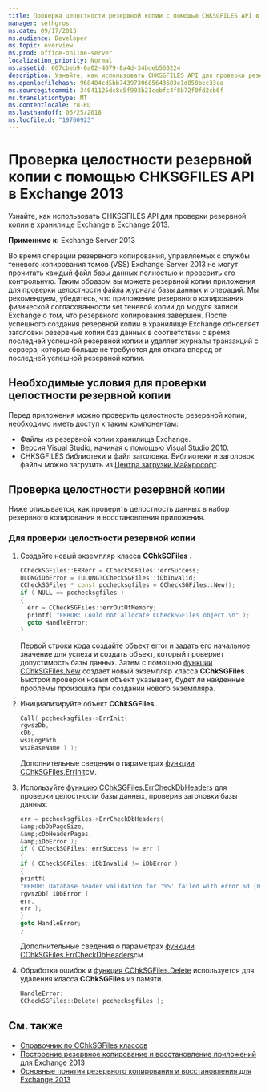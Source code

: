 ```yaml
---
title: Проверка целостности резервной копии с помощью CHKSGFILES API в Exchange 2013
manager: sethgros
ms.date: 09/17/2015
ms.audience: Developer
ms.topic: overview
ms.prod: office-online-server
localization_priority: Normal
ms.assetid: 607cbeb9-0a02-4079-8a4d-34bdeb560224
description: Узнайте, как использовать CHKSGFILES API для проверки резервной копии в хранилище Exchange в Exchange 2013.
ms.openlocfilehash: 968484cd5bb7439730685643683e1d850bec33ca
ms.sourcegitcommit: 34041125dc8c5f993b21cebfc4f8b72f0fd2cb6f
ms.translationtype: MT
ms.contentlocale: ru-RU
ms.lasthandoff: 06/25/2018
ms.locfileid: "19760923"
---
```

# <a name="validate-backup-integrity-by-using-the-chksgfiles-api-in-exchange-2013"></a>Проверка целостности резервной копии с помощью CHKSGFILES API в Exchange 2013

Узнайте, как использовать CHKSGFILES API для проверки резервной копии в хранилище Exchange в Exchange 2013.
  
**Применимо к:** Exchange Server 2013 
  
Во время операции резервного копирования, управляемых с службы теневого копирования томов (VSS) Exchange Server 2013 не могут прочитать каждый файл базы данных полностью и проверить его контрольную. Таким образом вы можете резервной копии приложения для проверки целостности файла журнала базы данных и операций. Мы рекомендуем, убедитесь, что приложение резервного копирования физической согласованности set теневой копии до модуля записи Exchange о том, что резервного копирования завершен. После успешного создания резервной копии в хранилище Exchange обновляет заголовки резервные копии баз данных в соответствии с время последней успешной резервной копии и удаляет журналы транзакций с сервера, которые больше не требуются для отката вперед от последней успешной резервной копии.
  
## <a name="prerequisites-for-validating-backup-integrity"></a>Необходимые условия для проверки целостности резервной копии

Перед приложения можно проверить целостность резервной копии, необходимо иметь доступ к таким компонентам:
  
- Файлы из резервной копии хранилища Exchange.
- Версия Visual Studio, начиная с помощью Visual Studio 2010.
- CHKSGFILES библиотеки и файл заголовка. Библиотеки и заголовок файлы можно загрузить из [Центра загрузки Майкрософт](http://www.microsoft.com/en-us/download/details.aspx?id=36802).
    
## <a name="validate-backup-integrity"></a>Проверка целостности резервной копии

Ниже описывается, как проверить целостность данных в набор резервного копирования и восстановления приложения.
  
### <a name="to-validate-backup-integrity"></a>Для проверки целостности резервной копии

1. Создайте новый экземпляр класса **CChkSGFiles** . 
   
   ```cpp
   CCheckSGFiles::ERRerr = CCheckSGFiles::errSuccess;
   ULONGiDbError = (ULONG)CCheckSGFiles::iDbInvalid;
   CCheckSGFiles * const pcchecksgfiles = CCheckSGFiles::New();
   if ( NULL == pcchecksgfiles )
   {
     err = CCheckSGFiles::errOutOfMemory;
     printf( "ERROR: Could not allocate CCheckSGFiles object.\n" );
     goto HandleError;
   }
   ```

   Первой строки кода создайте объект error и задать его начальное значение для успеха и создать объект, который проверяет допустимость базы данных. Затем с помощью [функции CChkSGFiles.New](cchksgfiles-new-function.md) создает новый экземпляр класса **CChkSGFiles** . Быстрой проверки новый объект указывает, будет ли найденные проблемы произошла при создании нового экземпляра. 
    
2. Инициализируйте объект **CChkSGFiles** . 
   
   ```cpp
   Call( pcchecksgfiles->ErrInit(
   rgwszDb,
   cDb,
   wszLogPath,
   wszBaseName ) );
   ```
   
   Дополнительные сведения о параметрах [функции CChkSGFiles.ErrInit](cchksgfiles-errinit-function.md)см.
   
3. Используйте [функцию CChkSGFiles.ErrCheckDbHeaders](cchksgfiles-errcheckdbheaders-function.md) для проверки целостности базы данных, проверив заголовки базы данных.
   
   ```cpp
   err = pcchecksgfiles->ErrCheckDbHeaders(
   &amp;cbDbPageSize,
   &amp;cDbHeaderPages,
   &amp;iDbError );
   if ( CCheckSGFiles::errSuccess != err )
   {
   if ( CCheckSGFiles::iDbInvalid != iDbError )
   {
   printf(
   "ERROR: Database header validation for '%S' failed with error %d (0x%x)\n",
   rgwszDb[ iDbError ],
   err,
   err );
   }
   goto HandleError;
   }
   ```
   
   Дополнительные сведения о параметрах [функции CChkSGFiles.ErrCheckDbHeaders](cchksgfiles-errcheckdbheaders-function.md)см.
   
4. Обработка ошибок и [функция CChkSGFiles.Delete](cchksgfiles-delete-function.md) используется для удаления класса **CChkSGFiles** из памяти. 
   
   ```cpp
   HandleError:
   CCheckSGFiles::Delete( pcchecksgfiles );  
   ```

## <a name="see-also"></a>См. также

- [Справочник по CChkSGFiles классов](cchksgfiles-class-reference.md)
- [Построение резервное копирование и восстановление приложений для Exchange 2013](build-backup-and-restore-applications-for-exchange-2013.md)
- [Основные понятия резервного копирования и восстановления для Exchange 2013](backup-and-restore-concepts-for-exchange-2013.md)
    


